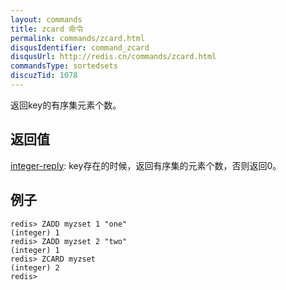 ```yaml
---
layout: commands
title: zcard 命令
permalink: commands/zcard.html
disqusIdentifier: command_zcard
disqusUrl: http://redis.cn/commands/zcard.html
commandsType: sortedsets
discuzTid: 1078
---
```


返回key的有序集元素个数。

## 返回值

[integer-reply](/topics/protocol#integer-reply): key存在的时候，返回有序集的元素个数，否则返回0。

## 例子

	redis> ZADD myzset 1 "one"
	(integer) 1
	redis> ZADD myzset 2 "two"
	(integer) 1
	redis> ZCARD myzset
	(integer) 2
	redis> 